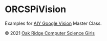 # ORCSPiVision
Examples for <a href="https://aiyprojects.withgoogle.com/vision/">AIY Google Vision</a> Master Class.

&copy; 2021 <a href="https://www.orcsgirls.org">Oak Ridge Computer Science Girls</a>

